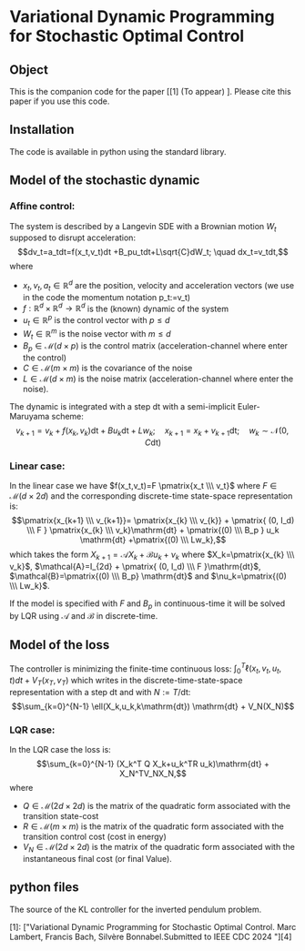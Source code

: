 # Variational Dynamic Programming for Stochastic Optimal Control

## Object

This is the companion code for the paper \[[1] (To appear) \]. Please cite this paper if you use this code.  

## Installation
The code is available in python using the standard library. 

## Model of the stochastic dynamic
### Affine control:
The system is described by a Langevin SDE with a Brownian motion $W_t$ supposed to disrupt acceleration:
$$dv_t=a_tdt=f(x_t,v_t)dt +B_pu_tdt+L\sqrt{C}dW_t; \quad dx_t=v_tdt,$$
where 
- $x_t,v_t,a_t \in \mathbb{R}^d$ are the position, velocity and acceleration vectors (we use in the code the momentum notation p_t:=v_t)
- $f:\mathbb{R}^d\times \mathbb{R}^d \rightarrow \mathbb{R}^d$ is the (known) dynamic of the system
- $u_t \in \mathbb{R}^p$ is the control vector with $p \leq d$
- $W_t \in \mathbb{R}^m$ is the noise vector with $m \leq d$
- $B_p \in \mathcal{M}(d \times p)$ is the control matrix (acceleration-channel where enter the control)
- $C \in \mathcal{M}(m \times m)$ is the covariance of the noise
- $L \in \mathcal{M}(d \times m)$ is the noise matrix (acceleration-channel where enter the noise).
  
The dynamic is integrated with a step $\mathrm{dt}$ with a semi-implicit Euler-Maruyama scheme:
$$v_{k+1}=v_k+f(x_k,v_k)\mathrm{dt}+Bu_k\mathrm{dt}+Lw_k; \quad x_{k+1}=x_k+v_{k+1}\mathrm{dt}; \quad w_k \sim \mathcal{N}(0,C\mathrm{dt})$$

### Linear case:
In the linear case we have $f(x_t,v_t)=F \pmatrix{x_t \\\ v_t}$ where $F \in \mathcal{M}(d \times 2d)$ and the corresponding discrete-time state-space representation is:
$$\pmatrix{x_{k+1} \\\ v_{k+1}}= \pmatrix{x_{k} \\\ v_{k}} + \pmatrix{ (0, I_d) \\\ F }  \pmatrix{x_{k} \\\ v_k}\mathrm{dt} + \pmatrix{(0) \\\ B_p }  u_k \mathrm{dt} +\pmatrix{(0) \\\ Lw_k},$$
which takes the form $X_{k+1} =\mathcal{A}X_k+ \mathcal{B}u_k+\nu_k$ where $X_k=\pmatrix{x_{k} \\\ v_k}$, $\mathcal{A}=I_{2d} + \pmatrix{ (0, I_d) \\\ F }\mathrm{dt}$,  $\mathcal{B}=\pmatrix{(0) \\\ B_p} \mathrm{dt}$ and $\nu_k=\pmatrix{(0) \\\ Lw_k}$.

If the model is specified with $F$ and $B_p$ in continuous-time it will be solved by LQR using $\mathcal{A}$ and $\mathcal{B}$ in discrete-time.

## Model of the loss
The controller is minimizing the finite-time continuous loss: $\int_0^T \ell(x_t,v_t,u_t,t)dt +V_T(x_T,v_T)$ which writes in the discrete-time-state-space representation with a step $\mathrm{dt}$ and with $N:=T/\mathrm{dt}$:
$$\sum_{k=0}^{N-1} \ell(X_k,u_k,k\mathrm{dt}) \mathrm{dt} + V_N(X_N)$$

### LQR case:
In the LQR case the loss is:
$$\sum_{k=0}^{N-1} (X_k^T Q X_k+u_k^TR   u_k)\mathrm{dt} + X_N^TV_NX_N,$$
where
- $Q \in \mathcal{M}(2d \times 2d)$ is the matrix of the quadratic form associated with the transition state-cost 
- $R \in \mathcal{M}(m \times m)$ is the matrix of the quadratic form associated with the transition control cost (cost in energy) 
- $V_N \in \mathcal{M}(2d \times 2d)$ is the matrix of the quadratic form associated with the instantaneous final cost (or final Value).
  
## python files
The source of the KL controller for the inverted pendulum problem.

[0]: https://arxiv.org/abs/ (To appear)

\[1\]: ["Variational Dynamic Programming for Stochastic Optimal Control.  Marc Lambert, Francis Bach, Silvère Bonnabel.Submitted to IEEE CDC 2024 "][4] 
